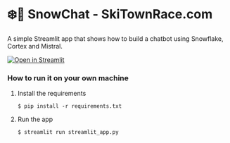 # ❄️💬 SnowChat - SkiTownRace.com

A simple Streamlit app that shows how to build a chatbot using Snowflake, Cortex and Mistral.

[![Open in Streamlit](https://static.streamlit.io/badges/streamlit_badge_black_white.svg)](https://snow-chat.streamlit.app/)

### How to run it on your own machine

1. Install the requirements

   ```
   $ pip install -r requirements.txt
   ```

2. Run the app

   ```
   $ streamlit run streamlit_app.py
   ```

